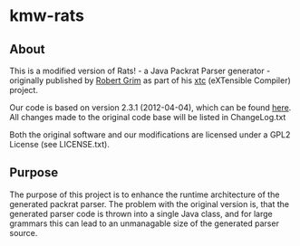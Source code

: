 # kmw-rats

## About

This is a modified version of Rats! - a Java Packrat Parser generator - originally published 
by [Robert Grim](http://cs.nyu.edu/rgrimm/) as part of his [xtc](http://cs.nyu.edu/rgrimm/xtc/) 
(eXTensible Compiler) project.

Our code is based on version 2.3.1 (2012-04-04), which can be found [here](http://cs.nyu.edu/rgrimm/xtc/#distribution). 
All changes made to the original code base will be listed in ChangeLog.txt

Both the original software and our modifications are licensed under a GPL2 License (see LICENSE.txt).

## Purpose

The purpose of this project is to enhance the runtime architecture of the generated packrat parser. 
The problem with the original version is, that the generated parser code is thrown into a single Java class, and 
for large grammars this can lead to an unmanagable size of the generated parser source.